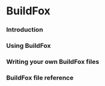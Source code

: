 # BuildFox

### Introduction

### Using BuildFox

### Writing your own BuildFox files

### BuildFox file reference

